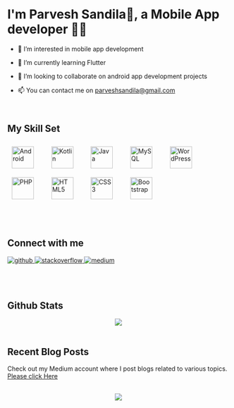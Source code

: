 # <div>I'm Parvesh Sandila🥷, a Mobile App developer 👨‍💻</div>  
  

- 👀 I’m interested in mobile app development  

- 🌱 I’m currently learning Flutter    

- 💞️ I’m looking to collaborate on android app development projects  
  
- 📫 You can contact me on parveshsandila@gmail.com  
  

<br>

## My Skill Set  

<span>
<a href="https://www.android.com/intl/en_in/" target="_blank"><img style="margin: 10px" src="https://profilinator.rishav.dev/skills-assets/android-original-wordmark.svg" alt="Android" height="50" /></a>  
</span>
&nbsp &nbsp
<span>
<a href="https://kotlinlang.org/" target="_blank"><img style="margin: 10px" src="https://profilinator.rishav.dev/skills-assets/kotlinlang-icon.svg" alt="Kotlin" height="50" /></a>  
 </span>
 &nbsp &nbsp
<span>
<a href="https://www.java.com/" target="_blank"><img style="margin: 10px" src="https://profilinator.rishav.dev/skills-assets/java-original-wordmark.svg" alt="Java" height="50" /></a>  
 </span>
  &nbsp &nbsp
  <span>
<a href="https://www.mysql.com/" target="_blank"><img style="margin: 10px" src="https://profilinator.rishav.dev/skills-assets/mysql-original-wordmark.svg" alt="MySQL" height="50" /></a> 
   </span>
  &nbsp &nbsp
  <span>
<a href="https://wordpress.com/" target="_blank"><img style="margin: 10px" src="https://profilinator.rishav.dev/skills-assets/wordpress.png" alt="WordPress" height="50" /></a>  
   </span>
  &nbsp &nbsp
    <span>
<a href="https://www.php.net/" target="_blank"><img style="margin: 10px" src="https://profilinator.rishav.dev/skills-assets/php-original.svg" alt="PHP" height="50" /></a>    
   </span>
  &nbsp &nbsp
      <span>
<a href="https://en.wikipedia.org/wiki/HTML5" target="_blank"><img style="margin: 10px" src="https://profilinator.rishav.dev/skills-assets/html5-original-wordmark.svg" alt="HTML5" height="50" /></a>  
   </span>
  &nbsp &nbsp
        <span>
<a href="https://www.w3schools.com/css/" target="_blank"><img style="margin: 10px" src="https://profilinator.rishav.dev/skills-assets/css3-original-wordmark.svg" alt="CSS3" height="50" /></a>  
   </span>
  &nbsp &nbsp
          <span>
<a href="https://getbootstrap.com/docs/3.4/javascript/" target="_blank"><img style="margin: 10px" src="https://profilinator.rishav.dev/skills-assets/bootstrap-plain.svg" alt="Bootstrap" height="50" /></a>  
   </span>
  &nbsp &nbsp

<br><br>

## Connect with me  
<a href="https://github.com/parveshsandila" target="_blank">
<img src=https://img.shields.io/badge/github-%2324292e.svg?&style=for-the-badge&logo=github&logoColor=white alt=github style="margin-bottom: 5px;" />
</a>
<a href="https://stackoverflow.com/users/12075363" target="_blank">
<img src=https://img.shields.io/badge/stackoverflow-%23F28032.svg?&style=for-the-badge&logo=stackoverflow&logoColor=white alt=stackoverflow style="margin-bottom: 5px;" />
</a>
<a href="https://medium.com/@parveshsandila" target="_blank">
<img src=https://img.shields.io/badge/medium-%23292929.svg?&style=for-the-badge&logo=medium&logoColor=white alt=medium style="margin-bottom: 5px;" />
</a>  
  
<br><br>

## Github Stats  
<div align="center"><img src="https://github-readme-stats.vercel.app/api?username=parveshsandila&show_icons=true&count_private=true&hide_border=true" align="center" /></div>  

<br>

## Recent Blog Posts  
Check out my Medium account where I post blogs related to various topics. [Please click Here](https://parveshsandila.medium.com/)  
   
 <br>

<div align="center">
<img src="https://komarev.com/ghpvc/?username=parveshsandila&&style=flat-square" align="center" />
</div>  
  
